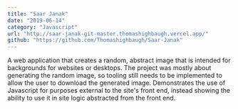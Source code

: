 ```yaml
---
title: "Saar Janak"
date: "2019-06-14"
category: "Javascript"
url: "http://saar-janak-git-master.thomashighbaugh.vercel.app/"
github: "https://github.com/Thomashighbaugh/Saar-Janak"
---
```


A web application that creates a random, abstract image that is intended for backgrounds for websites or desktops. The project was mostly about generating the random image, so tooling still needs to be implemented to allow the user to download the generated image. Demonstrates the use of Javascript for purposes external to the site's front end, instead showing the ability to use it in site logic abstracted from the front end.
